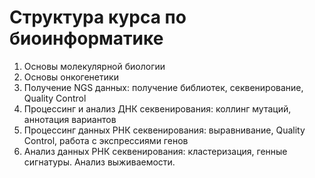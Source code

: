 # Структура курса по биоинформатике
1. Основы молекулярной биологии
2. Основы онкогенетики 
3. Получение NGS данных: получение библиотек, секвенирование, Quality Control
4. Процессинг и анализ ДНК секвенирования: коллинг мутаций, аннотация вариантов
5. Процессинг данных РНК секвенирования: выравнивание, Quality Control, работа с экспрессиями генов
6. Анализ данных РНК секвенирования: кластеризация, генные сигнатуры. Анализ выживаемости.
